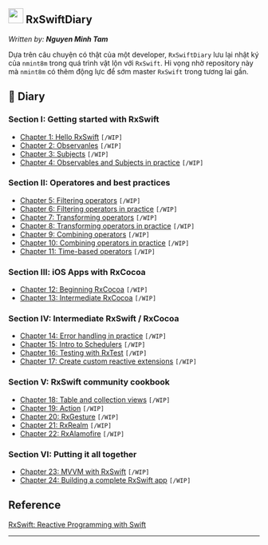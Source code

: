 ## <img src="https://github.com/nmint8m/rxswiftdiary/blob/master/Image/img-rx.png" height ="30"> RxSwiftDiary

*Written by: __Nguyen Minh Tam__*

Dựa trên câu chuyện có thật của một developer, `RxSwiftDiary` lưu lại nhật ký của `nmint8m` trong quá trình vật lộn với `RxSwift`. Hi vọng nhờ repository này mà `nmint8m` có thêm động lực để sớm master `RxSwift` trong tương lai gần.

## 📝 Diary

### Section I: Getting started with RxSwift

- [Chapter 1: Hello RxSwift][Chapter 1] `[/WIP]`
- [Chapter 2: Observanles]() `[/WIP]`
- [Chapter 3: Subjects]() `[/WIP]`
- [Chapter 4: Observables and Subjects in practice]() `[/WIP]`

### Section II: Operatores and best practices

- [Chapter 5: Filtering operators]() `[/WIP]`
- [Chapter 6: Filtering operators in practice]() `[/WIP]`
- [Chapter 7: Transforming operators]() `[/WIP]`
- [Chapter 8: Transforming operators in practice]() `[/WIP]`
- [Chapter 9: Combining operators]() `[/WIP]`
- [Chapter 10: Combining operators in practice]() `[/WIP]`
- [Chapter 11: Time-based operators]() `[/WIP]`

### Section III: iOS Apps with RxCocoa

- [Chapter 12: Beginning RxCocoa]() `[/WIP]`
- [Chapter 13: Intermediate RxCocoa]() `[/WIP]`

### Section IV: Intermediate RxSwift / RxCocoa

- [Chapter 14: Error handling in practice]() `[/WIP]`
- [Chapter 15: Intro to Schedulers]() `[/WIP]`
- [Chapter 16: Testing with RxTest]() `[/WIP]`
- [Chapter 17: Create custom reactive extensions]() `[/WIP]`

### Section V: RxSwift community cookbook

- [Chapter 18: Table and collection views]() `[/WIP]`
- [Chapter 19: Action]() `[/WIP]`
- [Chapter 20: RxGesture]() `[/WIP]`
- [Chapter 21: RxRealm]() `[/WIP]`
- [Chapter 22: RxAlamofire]() `[/WIP]`

### Section VI: Putting it all together

- [Chapter 23: MVVM with RxSwift]() `[/WIP]`
- [Chapter 24: Building a complete RxSwift app]() `[/WIP]`

## Reference

[RxSwift: Reactive Programming with Swift][Reference 1] 

---

[RxSwift Logo]: https://github.com/nmint8m/rxswiftdiary/blob/master/Image/img-rx.png=50x "RxSwift Logo"

[Chapter 1]: https://github.com/nmint8m/rxswiftdiary/blob/master/Diary/Section1-Chap1.md "Hello RxSwift"

[Reference 1]: https://store.raywenderlich.com/products/rxswift "RxSwift: Reactive Programming with Swift"